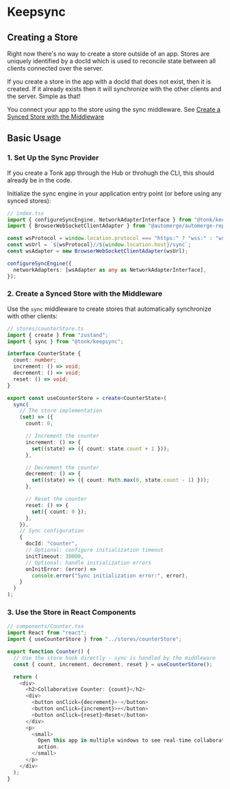 # Keepsync

## Creating a Store

Right now there's no way to create a store outside of an app. Stores are uniquely identified by a docId which is used to reconcile state between all clients connected over the server.

If you create a store in the app with a docId that does not exist, then it is created. If it already exists then it will synchronize with the other clients and the server. Simple as that!

You connect your app to the store using the sync middleware. See [Create a Synced Store with the Middleware](###create-a-synced-store-with-the-middleware)

## Basic Usage

### 1. Set Up the Sync Provider

If you create a Tonk app through the Hub or throhugh the CLI, this should already be in the code.

Initialize the sync engine in your application entry point (or before using any synced stores):

```typescript
// index.tsx
import { configureSyncEngine, NetworkAdapterInterface } from "@tonk/keepsync";
import { BrowserWebSocketClientAdapter } from "@automerge/automerge-repo-network-websocket";

const wsProtocol = window.location.protocol === "https:" ? "wss:" : "ws:";
const wsUrl = `${wsProtocol}//${window.location.host}/sync`;
const wsAdapter = new BrowserWebSocketClientAdapter(wsUrl);

configureSyncEngine({
  networkAdapters: [wsAdapter as any as NetworkAdapterInterface],
});
```

### 2. Create a Synced Store with the Middleware

Use the `sync` middleware to create stores that automatically synchronize with other clients:

```typescript
// stores/counterStore.ts
import { create } from "zustand";
import { sync } from "@tonk/keepsync";

interface CounterState {
  count: number;
  increment: () => void;
  decrement: () => void;
  reset: () => void;
}

export const useCounterStore = create<CounterState>(
  sync(
    // The store implementation
    (set) => ({
      count: 0,

      // Increment the counter
      increment: () => {
        set((state) => ({ count: state.count + 1 }));
      },

      // Decrement the counter
      decrement: () => {
        set((state) => ({ count: Math.max(0, state.count - 1) }));
      },

      // Reset the counter
      reset: () => {
        set({ count: 0 });
      },
    }),
    // Sync configuration
    {
      docId: "counter",
      // Optional: configure initialization timeout
      initTimeout: 30000,
      // Optional: handle initialization errors
      onInitError: (error) =>
        console.error("Sync initialization error:", error),
    }
  )
);
```

### 3. Use the Store in React Components

```typescript
// components/Counter.tsx
import React from "react";
import { useCounterStore } from "../stores/counterStore";

export function Counter() {
  // Use the store hook directly - sync is handled by the middleware
  const { count, increment, decrement, reset } = useCounterStore();

  return (
    <div>
      <h2>Collaborative Counter: {count}</h2>
      <div>
        <button onClick={decrement}>-</button>
        <button onClick={increment}>+</button>
        <button onClick={reset}>Reset</button>
      </div>
      <p>
        <small>
          Open this app in multiple windows to see real-time collaboration in
          action.
        </small>
      </p>
    </div>
  );
}
```
